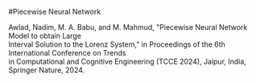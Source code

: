 #Piecewise Neural Network

Awlad, Nadim, M. A. Babu, and M. Mahmud, "Piecewise Neural Network Model to obtain Large   
Interval Solution to the Lorenz System," in Proceedings of the 6th International Conference on Trends  
in Computational and Cognitive Engineering (TCCE 2024), Jaipur, India, Springer Nature, 2024.
